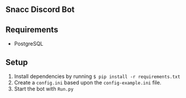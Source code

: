Snacc Discord Bot
-

## Requirements
- PostgreSQL

## Setup

1. Install dependencies by running ``` $ pip install -r requirements.txt ```
2. Create a `config.ini` based upon the `config-example.ini` file.
3. Start the bot with `Run.py`
